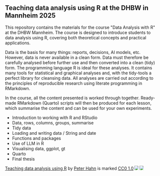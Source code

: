 ## Teaching data analysis using R at the DHBW in Mannheim 2025
This repository contains the materials for the course "Data Analysis with R" at the DHBW Mannheim. 
The course is designed to introduce students to data analysis using R, covering both theoretical concepts and practical applications.

Data is the basis for many things: reports, decisions, AI models, etc. However, data is never available in a clean form.
Data must therefore be carefully analysed before further use and then converted into a clean (tidy) form.
The programming language R is ideal for these analyses. It contains many tools for statistical and graphical analyses and, with the tidy-tools
a perfect library for cleansing data. All analyses are carried out according to the principles of reproducible research using
literate programming in RMarkdown.    

In the course, all the content presented is worked through together. Ready-made RMarkdown (Quarto) scripts will then be produced for each lesson,
which summarise the content and can be used for your own experiments. 


- Introduction to working with R and RStudio
- Data, rows, columns, groups, summarise
- Tidy data
- Loading and writing data / String and date
- Functions and packages
- Use of LLM in R
- Visualising data, ggplot, gt
- Quarto
- Final thesis

<a href="https://creativecommons.org">Teaching data analysis using R</a> by <a href="https://creativecommons.org">Peter Hahn</a> is marked
<a href="https://creativecommons.org/publicdomain/zero/1.0/">CC0 1.0</a><img src="https://mirrors.creativecommons.org/presskit/icons/cc.svg"
style="max-width: 1em;max-height:1em;margin-left: .2em;"><img src="https://mirrors.creativecommons.org/presskit/icons/zero.svg" 
style="max-width: 1em;max-height:1em;margin-left: .2em;">
